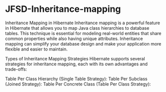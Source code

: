 # JFSD-Inheritance-mapping
Inheritance Mapping in Hibernate
Inheritance mapping is a powerful feature in Hibernate that allows you to map Java class hierarchies to database tables. This technique is essential for modeling real-world entities that share common properties while also having unique attributes. Inheritance mapping can simplify your database design and make your application more flexible and easier to maintain.

Types of Inheritance Mapping Strategies
Hibernate supports several strategies for inheritance mapping, each with its own advantages and trade-offs:

Table Per Class Hierarchy (Single Table Strategy):
Table Per Subclass (Joined Strategy):
Table Per Concrete Class (Table Per Class Strategy):

